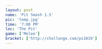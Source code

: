 ```yaml
---
layout: post
name: 'Pit Smash 1.5'
pic: 'temp.jpg'
time: '7:00 PM'
loc: 'The Pit'
game: ['Melee']
bracket: ['http://challonge.com/ps1019']
---
```

